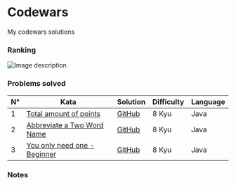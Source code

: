 # Codewars
My codewars solutions
### Ranking
![Image description](https://www.codewars.com/users/Pierlu1586/badges/large)
### Problems solved
N° | Kata | Solution | Difficulty | Language 
------------ | ------------- | ------------- | ------------- | ------------- 
1 | [Total amount of points](https://www.codewars.com/kata/5bb904724c47249b10000131) | [GitHub](http://github.com) | 8 Kyu | Java  
2 | [Abbreviate a Two Word Name](https://www.codewars.com/kata/57eadb7ecd143f4c9c0000a3) | [GitHub](http://github.com) | 8 Kyu | Java
3 | [You only need one - Beginner](https://www.codewars.com/kata/57cc975ed542d3148f00015b) | [GitHub](http://github.com) | 8 Kyu | Java
### Notes
